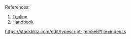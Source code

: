 References:

1. [Tooling](https://www.typescriptlang.org/docs/handbook/typescript-tooling-in-5-minutes.html)
2. [Handbook](https://www.typescriptlang.org/docs/handbook/intro.html)

https://stackblitz.com/edit/typescript-jmm5e6?file=index.ts
